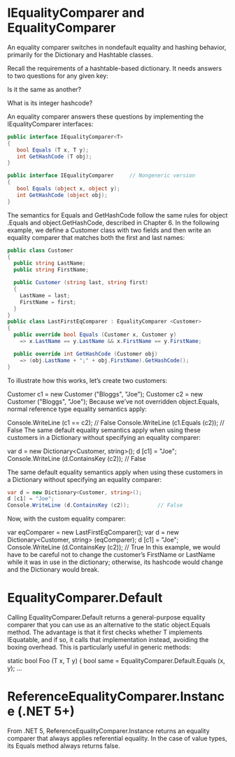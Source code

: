 # IEqualityComparer and EqualityComparer
An equality comparer switches in nondefault equality and hashing behavior, primarily for the Dictionary and Hashtable classes.

Recall the requirements of a hashtable-based dictionary. It needs answers to two questions for any given key:

Is it the same as another?

What is its integer hashcode?

An equality comparer answers these questions by implementing the IEquality​Com⁠parer interfaces:
```c#
public interface IEqualityComparer<T>
{
   bool Equals (T x, T y);
   int GetHashCode (T obj);
}

public interface IEqualityComparer     // Nongeneric version
{
   bool Equals (object x, object y);
   int GetHashCode (object obj);
}
```
The semantics for Equals and GetHashCode follow the same rules for object​.Equals and object.GetHashCode, described in Chapter 6. In the following example, we define a Customer class with two fields and then write an equality comparer that matches both the first and last names:
```c#
public class Customer
{
  public string LastName;
  public string FirstName;

  public Customer (string last, string first)
  {
    LastName = last;
    FirstName = first;
  }
}
public class LastFirstEqComparer : EqualityComparer <Customer>
{
  public override bool Equals (Customer x, Customer y)
    => x.LastName == y.LastName && x.FirstName == y.FirstName;

  public override int GetHashCode (Customer obj)
    => (obj.LastName + ";" + obj.FirstName).GetHashCode();
}
```
To illustrate how this works, let’s create two customers:

Customer c1 = new Customer ("Bloggs", "Joe");
Customer c2 = new Customer ("Bloggs", "Joe");
Because we’ve not overridden object.Equals, normal reference type equality semantics apply:

Console.WriteLine (c1 == c2);               // False
Console.WriteLine (c1.Equals (c2));         // False
The same default equality semantics apply when using these customers in a Dictionary without specifying an equality comparer:

var d = new Dictionary<Customer, string>();
d [c1] = "Joe";
Console.WriteLine (d.ContainsKey (c2));         // False

The same default equality semantics apply when using these customers in a Dictionary without specifying an equality comparer:
```c#
var d = new Dictionary<Customer, string>();
d [c1] = "Joe";
Console.WriteLine (d.ContainsKey (c2));         // False
```
Now, with the custom equality comparer:

var eqComparer = new LastFirstEqComparer();
var d = new Dictionary<Customer, string> (eqComparer);
d [c1] = "Joe";
Console.WriteLine (d.ContainsKey (c2));         // True
In this example, we would have to be careful not to change the customer’s FirstName or LastName while it was in use in the dictionary; otherwise, its hashcode would change and the Dictionary would break.

# EqualityComparer<T>.Default
Calling EqualityComparer<T>.Default returns a general-purpose equality comparer that you can use as an alternative to the static object.Equals method. The advantage is that it first checks whether T implements IEquatable<T>, and if so, it calls that implementation instead, avoiding the boxing overhead. This is particularly useful in generic methods:

static bool Foo<T> (T x, T y)
{
  bool same = EqualityComparer<T>.Default.Equals (x, y);
  ...
# ReferenceEqualityComparer.Instance (.NET 5+)
From .NET 5, ReferenceEqualityComparer.Instance returns an equality comparer that always applies referential equality. In the case of value types, its Equals method always returns false.

